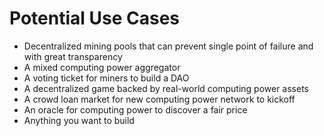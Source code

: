 # Potential Use Cases

* Decentralized mining pools that can prevent single point of failure and with great transparency
* A mixed computing power aggregator&#x20;
* A voting ticket for miners to build a DAO
* A decentralized game backed by real-world computing power assets
* A crowd loan market for new computing power network to kickoff
* An oracle for computing power to discover a fair price
* Anything you want to build
